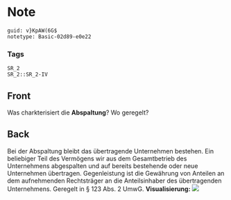 # Note
```
guid: v}KpAW(6G$
notetype: Basic-02d89-e0e22
```

### Tags
```
SR_2
SR_2::SR_2-IV
```

## Front
Was charkterisiert die <b>Abspaltung</b>? Wo geregelt?

## Back
Bei der Abspaltung bleibt das übertragende Unternehmen bestehen.
Ein beliebiger Teil des Vermögens wir aus dem Gesamtbetrieb des
Unternehmens abgespalten und auf bereits bestehende oder neue
Unternehmen übertragen. Gegenleistung ist die Gewährung von
Anteilen an dem aufnehmenden Rechtsträger an die Anteilsinhaber des
übertragenden Unternehmens. Geregelt in § 123 Abs. 2 UmwG.
<b>Visualisierung:</b> <img src="paste-254417e3a8d2e3766ca8ecb3d78151629d5fcb6b.jpg">
